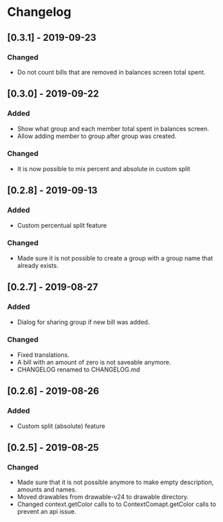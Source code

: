 # Changelog

## [0.3.1] - 2019-09-23
### Changed
- Do not count bills that are removed in balances screen total spent.

## [0.3.0] - 2019-09-22
### Added
- Show what group and each member total spent in balances screen.
- Allow adding member to group after group was created.

### Changed
- It is now possible to mix percent and absolute in custom split

## [0.2.8] - 2019-09-13
### Added
- Custom percentual split feature

### Changed
- Made sure it is not possible to create a group with a group name that 
  already exists. 

## [0.2.7] - 2019-08-27
### Added
- Dialog for sharing group if new bill was added.

### Changed
- Fixed translations.
- A bill with an amount of zero is not saveable anymore.
- CHANGELOG renamed to CHANGELOG.md

## [0.2.6] - 2019-08-26
### Added
- Custom split (absolute) feature

## [0.2.5] - 2019-08-25
### Changed
- Made sure that it is not possible anymore to make empty description, amounts
  and names.
- Moved drawables from drawable-v24 to drawable directory.
- Changed context.getColor calls to to ContextComapt.getColor calls to prevent
  an api issue.
